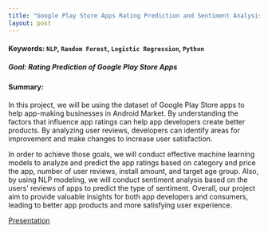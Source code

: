 ```yaml
---
title: "Google Play Store Apps Rating Prediction and Sentiment Analysis"
layout: post
---
```

#### Keywords: `NLP`, `Random Forest`, `Logistic Regression`, `Python`

##### Goal: Rating Prediction of Google Play Store Apps


#### Summary: 
In this project, we will be using the dataset of Google Play Store apps to help app-making businesses in Android Market.
By understanding the factors that influence app ratings can help app developers create better products. By analyzing user reviews, developers can identify areas for improvement and make changes to increase user satisfaction.

In order to achieve those goals, we will conduct effective machine learning models to analyze and predict the app ratings based on category and price the app, number of user reviews, install amount, and target age group.
Also, by using NLP modeling, we will conduct sentiment analysis based on the users’ reviews of apps to predict the type of sentiment. Overall, our project aim to provide valuable insights for both app developers and consumers, leading to better app products and more satisfying user experience.




[Presentation](https://github.com/liang0711/Machine_Learning_2023/blob/main/T22_5243.pdf)


